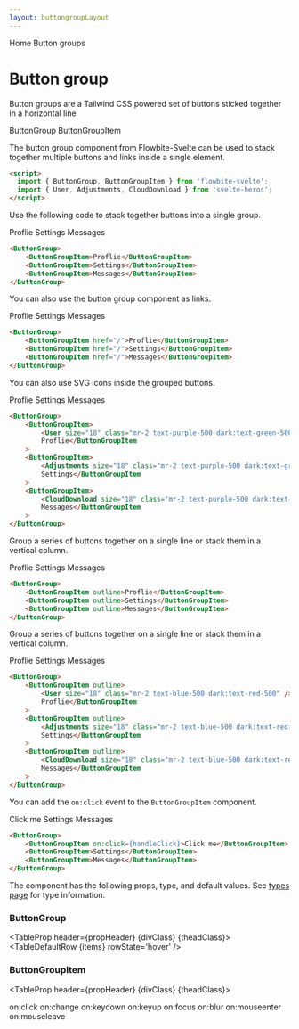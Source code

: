 ```yaml
---
layout: buttongroupLayout
---
```


<script>
  import Htwo from '../utils/Htwo.svelte'
  import ExampleDiv from '../utils/ExampleDiv.svelte'
  import GitHubSource from '../utils/GitHubSource.svelte'
  import CompoDescription from '../utils/CompoDescription.svelte'
  import TableProp from '../utils/TableProp.svelte'
  import TableDefaultRow from '../utils/TableDefaultRow.svelte'
  import {ButtonGroup, ButtonGroupItem, Breadcrumb, BreadcrumbItem, Badge } from '$lib'
  import { Home } from 'svelte-heros';
	import { User, Adjustments, CloudDownload } from 'svelte-heros';
  import componentProps from '../props/ButtonGroup.json'
  import componentProps2 from '../props/ButtonGroupItem.json'
  // Props table
  let items = componentProps.props
  let items2 = componentProps2.props
	let propHeader = ['Name', 'Type', 'Default']
	
	let divClass='w-full relative overflow-x-auto shadow-md sm:rounded-lg py-4'
let theadClass ='text-xs text-gray-700 uppercase bg-gray-50 dark:bg-gray-700 dark:text-white'

  let crumbs = [
    {
      label:'Home',
      href:'/'
    },
    {
      label:'Button groups',
      href:'/button-groups/'
    }
  ]
	const handleClick = ()=> {
		alert('Clicked')
	}
</script>

<Breadcrumb>
  <BreadcrumbItem href="/" icon={Home} variation="solid">Home</BreadcrumbItem>
  <BreadcrumbItem>Button groups</BreadcrumbItem>
</Breadcrumb>

<h1 class="text-3xl w-full dark:text-white pt-8 pb-4">Button group</h1>

<CompoDescription>Button groups are a Tailwind CSS powered set of buttons sticked together in a horizontal line</CompoDescription>

<ExampleDiv>
<GitHubSource href="buttongroups/ButtonGroup.svelte">ButtonGroup</GitHubSource>
<GitHubSource href="buttongroups/ButtonGroupItem.svelte">ButtonGroupItem</GitHubSource>
</ExampleDiv>

The button group component from Flowbite-Svelte can be used to stack together multiple buttons and links inside a single element.

<Htwo label="Setup" />

```html
<script>
  import { ButtonGroup, ButtonGroupItem } from 'flowbite-svelte';
  import { User, Adjustments, CloudDownload } from 'svelte-heros';
</script>
```

<Htwo label="Default" />

Use the following code to stack together buttons into a single group.

<ExampleDiv>
<ButtonGroup>
	<ButtonGroupItem>Proflie</ButtonGroupItem>
	<ButtonGroupItem>Settings</ButtonGroupItem>
	<ButtonGroupItem>Messages</ButtonGroupItem>
</ButtonGroup>
</ExampleDiv>


```html
<ButtonGroup>
	<ButtonGroupItem>Proflie</ButtonGroupItem>
	<ButtonGroupItem>Settings</ButtonGroupItem>
	<ButtonGroupItem>Messages</ButtonGroupItem>
</ButtonGroup>
```

<Htwo label="Button group as links" />

You can also use the button group component as links.

<ExampleDiv>
<ButtonGroup>
	<ButtonGroupItem href="/">Proflie</ButtonGroupItem>
	<ButtonGroupItem href="/">Settings</ButtonGroupItem>
	<ButtonGroupItem href="/">Messages</ButtonGroupItem>
</ButtonGroup>
</ExampleDiv>

```html
<ButtonGroup>
	<ButtonGroupItem href="/">Proflie</ButtonGroupItem>
	<ButtonGroupItem href="/">Settings</ButtonGroupItem>
	<ButtonGroupItem href="/">Messages</ButtonGroupItem>
</ButtonGroup>
```

<Htwo label="Group buttons with icons" />

You can also use SVG icons inside the grouped buttons.

<ExampleDiv>
<ButtonGroup>
	<ButtonGroupItem>
		<User size="18" class="mr-2 text-purple-500 dark:text-green-500" />
		Proflie</ButtonGroupItem
	>
	<ButtonGroupItem>
		<Adjustments size="18" class="mr-2 text-purple-500 dark:text-green-500" />
		Settings</ButtonGroupItem
	>
	<ButtonGroupItem>
		<CloudDownload size="18" class="mr-2 text-purple-500 dark:text-green-500" />
		Messages</ButtonGroupItem
	>
</ButtonGroup>
</ExampleDiv>


```html
<ButtonGroup>
	<ButtonGroupItem>
		<User size="18" class="mr-2 text-purple-500 dark:text-green-500" />
		Proflie</ButtonGroupItem
	>
	<ButtonGroupItem>
		<Adjustments size="18" class="mr-2 text-purple-500 dark:text-green-500" />
		Settings</ButtonGroupItem
	>
	<ButtonGroupItem>
		<CloudDownload size="18" class="mr-2 text-purple-500 dark:text-green-500" />
		Messages</ButtonGroupItem
	>
</ButtonGroup>
```

<Htwo label="Outline" />

Group a series of buttons together on a single line or stack them in a vertical column.

<ExampleDiv>
<ButtonGroup>
	<ButtonGroupItem outline>Proflie</ButtonGroupItem>
	<ButtonGroupItem outline>Settings</ButtonGroupItem>
	<ButtonGroupItem outline>Messages</ButtonGroupItem>
</ButtonGroup>
</ExampleDiv>

```html
<ButtonGroup>
	<ButtonGroupItem outline>Proflie</ButtonGroupItem>
	<ButtonGroupItem outline>Settings</ButtonGroupItem>
	<ButtonGroupItem outline>Messages</ButtonGroupItem>
</ButtonGroup>
```

<Htwo label="Outline with icon" />

Group a series of buttons together on a single line or stack them in a vertical column.

<ExampleDiv>
<ButtonGroup>
	<ButtonGroupItem outline>
		<User size="18" class="mr-2 text-blue-500 dark:text-red-500" />
		Proflie</ButtonGroupItem
	>
	<ButtonGroupItem outline>
		<Adjustments size="18" class="mr-2 text-blue-500 dark:text-red-500" />
		Settings</ButtonGroupItem
	>
	<ButtonGroupItem outline>
		<CloudDownload size="18" class="mr-2 text-blue-500 dark:text-red-500" />
		Messages</ButtonGroupItem
	>
</ButtonGroup>
</ExampleDiv>

```html
<ButtonGroup>
	<ButtonGroupItem outline>
		<User size="18" class="mr-2 text-blue-500 dark:text-red-500" />
		Proflie</ButtonGroupItem
	>
	<ButtonGroupItem outline>
		<Adjustments size="18" class="mr-2 text-blue-500 dark:text-red-500" />
		Settings</ButtonGroupItem
	>
	<ButtonGroupItem outline>
		<CloudDownload size="18" class="mr-2 text-blue-500 dark:text-red-500" />
		Messages</ButtonGroupItem
	>
</ButtonGroup>
```
<Htwo label="Events" />

You can add the `on:click` event to the `ButtonGroupItem` component.

<ExampleDiv>
<ButtonGroup>
	<ButtonGroupItem on:click={handleClick}>Click me</ButtonGroupItem>
	<ButtonGroupItem>Settings</ButtonGroupItem>
	<ButtonGroupItem>Messages</ButtonGroupItem>
</ButtonGroup>
</ExampleDiv>

```html
<ButtonGroup>
	<ButtonGroupItem on:click={handleClick}>Click me</ButtonGroupItem>
	<ButtonGroupItem>Settings</ButtonGroupItem>
	<ButtonGroupItem>Messages</ButtonGroupItem>
</ButtonGroup>
```

<Htwo label="Props" />

The component has the following props, type, and default values. See <a href="/pages/types">types page</a> for type information.

<h3>ButtonGroup</h3>

<TableProp header={propHeader} {divClass} {theadClass}>
  <TableDefaultRow {items} rowState='hover' />
</TableProp>

<h3>ButtonGroupItem</h3>

<TableProp header={propHeader} {divClass} {theadClass}>
  <TableDefaultRow items={items2} rowState='hover' />
</TableProp>


<Htwo label="Forwarded Events" />

<div class="flex flex-wrap gap-2">
<Badge large={true}>on:click</Badge>
<Badge large={true}>on:change</Badge>
<Badge large={true}>on:keydown</Badge>
<Badge large={true}>on:keyup</Badge>
<Badge large={true}>on:focus</Badge>
<Badge large={true}>on:blur</Badge>
<Badge large={true}>on:mouseenter</Badge>
<Badge large={true}>on:mouseleave</Badge>
</div>